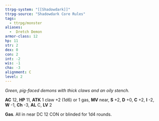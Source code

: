```yaml
---
ttrpg-system: "[[Shadowdark]]"
ttrpg-source: "Shadowdark Core Rules"
tags:
  - ttrpg/monster
aliases:
  -  Dretch Demon
armor-class: 12
hp: 11
str: 2
dex: 0
con: 2
int: -2
wis: -1
cha: -3
alignment: C
level: 2
---
```


_Green, pig-faced demons with thick claws and an oily stench._

**AC** 12, **HP** 11, **ATK** 1 claw +2 (1d6) or 1 gas, **MV** near, **S** +2, **D** +0, **C** +2, **I** -2, **W** -1, **Ch** -3, **AL** C, **LV** 2

**Gas**. All in near DC 12 CON or blinded for 1d4 rounds.

